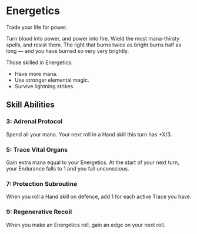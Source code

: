 # Energetics

Trade your life for power.

Turn blood into power, and power into fire. Wield the most mana-thirsty spells, and resist them.
The light that burns twice as bright burns half as long — and you have burned so very very brightly.

Those skilled in Energetics:

- Have more mana.
- Use stronger elemental magic.
- Survive lightning strikes.

## Skill Abilities

### 3: Adrenal Protocol

<AbilityCard
speed="action"
title="Adrenal Protocol"
subtitle="Mundane ability">
Spend all your mana. Your next roll in a Hand skill this turn has +X/3.
</AbilityCard>

### 5: Trace Vital Organs

<AbilityCard
speed="action"
title="Trace Vital Organs"
subtitle="Magical ability">
Gain extra mana equal to your Energetics. At the start of your next turn, your Endurance falls to 1 and you fall unconscious.
</AbilityCard>

### 7: Protection Subroutine

<AbilityCard
speed="enhancement"
title="Protection Subroutine"
subtitle="Enhancement">
When you roll a Hand skill on defence, add 1 for each active Trace you have.
</AbilityCard>

### 9: Regenerative Recoil

<AbilityCard
speed="enhancement"
title="Regenerative Recoil"
subtitle="Enhancement">
When you make an Energetics roll, gain an edge on your next roll.
</AbilityCard>
